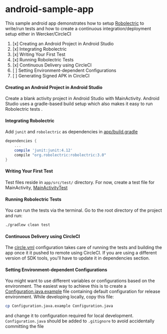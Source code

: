 android-sample-app
==================

This sample android app demonstrates how to setup [Robolectric](http://robolectric.org/) to write/run tests and how to create a continuous integration/deployment setup either in Wercker/CircleCI

1. [x] Creating an Android Project in Android Studio
2. [x] Integrating Robolectric
3. [x] Writing Your First Test
4. [x] Running Robolectric Tests
5. [x] Continuous Delivery using CircleCI
6. [ ] Setting Environment-dependent Configurations
7. [ ] Generating Signed APK in CircleCI

#### Creating an Android Project in Android Studio

Create a blank activity project in Android Studio with MainActivity. Android Studio uses a gradle-based build setup which also makes it easy to run Robolectric tests .

#### Integrating Robolectric

Add `junit` and `robolectric` as dependencies in [app/build.gradle](https://github.com/multunus/android-sample-app/blob/master/app/build.gradle)

``` gradle
dependencies {
    ...
    compile 'junit:junit:4.12'
    compile "org.robolectric:robolectric:3.0"
}
```

#### Writing Your First Test

Test files reside in `app/src/test/` directory. For now, create a test file for MainActivity, [MainActivityTest](https://github.com/multunus/android-sample-app/blob/master/app/src/test/java/com/multunus/cdapp/MainActivityTest.java)

#### Running Robolectric Tests

You can run the tests via the terminal. Go to the root directory of the project and run:

``` bash
./gradlew clean test
```

#### Continuous Delivery using CircleCI

The [circle.yml](https://github.com/multunus/android-sample-app/blob/master/circle.yml) configuration takes care of running the tests and building the app once it it pushed to remote using CircleCI. If you are using a different version of SDK tools, you'll have to update it in dependencies section.

#### Setting Environment-dependent Configurations

You might want to use different variables or configurations based on the environment. The easiest way to achieve this is to create a [Configuration.java.example](https://github.com/multunus/android-sample-app/blob/master/app/src/main/java/com/multunus/cdapp/Configuration.java.example) file containing default configuration for release environment. While developing locally, copy this file:

``` bash
cp Configuration.java.example Configuration.java
```

and change it to configuration required for local development. `Configuration.java` should be added to `.gitignore` to avoid accidentally committing the file
